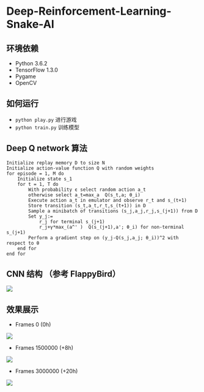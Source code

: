 # Deep-Reinforcement-Learning-Snake-AI

## 环境依赖

* Python 3.6.2
* TensorFlow 1.3.0
* Pygame
* OpenCV

## 如何运行

* `python play.py` 进行游戏
* `python train.py` 训练模型

## Deep Q network 算法

```
Initialize replay memory D to size N
Initialize action-value function Q with random weights
for episode = 1, M do
    Initialize state s_1
    for t = 1, T do
        With probability ϵ select random action a_t
        otherwise select a_t=max_a  Q(s_t,a; θ_i)
        Execute action a_t in emulator and observe r_t and s_(t+1)
        Store transition (s_t,a_t,r_t,s_(t+1)) in D
        Sample a minibatch of transitions (s_j,a_j,r_j,s_(j+1)) from D
        Set y_j:=
            r_j for terminal s_(j+1)
            r_j+γ*max_(a^' )  Q(s_(j+1),a'; θ_i) for non-terminal s_(j+1)
        Perform a gradient step on (y_j-Q(s_j,a_j; θ_i))^2 with respect to θ
    end for
end for
```

## CNN 结构 （参考 FlappyBird）

![](https://ws3.sinaimg.cn/large/006tNc79ly1fn9gsk00p1j30tk0mfq6a.jpg)

## 效果展示


* Frames 0 (0h)

![](https://ws4.sinaimg.cn/large/006tNc79ly1fn9ayrzu63g30d50agtj3.gif) 

* Frames 1500000 (+8h)

![](https://ws3.sinaimg.cn/large/006tNc79ly1fn9b5r6y65g30d50agn9b.gif)

* Frames 3000000 (+20h)

![](https://ws1.sinaimg.cn/large/006tNc79ly1fn9bho09vug30d50agwy0.gif)

